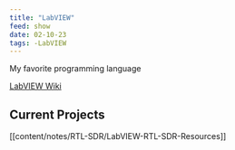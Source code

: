 ```yaml
---
title: "LabVIEW"
feed: show
date: 02-10-23
tags: -LabVIEW
---
```

My favorite programming language

[LabVIEW Wiki](https://labviewwiki.org/wiki/Home)

## Current Projects
[[content/notes/RTL-SDR/LabVIEW-RTL-SDR-Resources]]